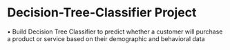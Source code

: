 # Decision-Tree-Classifier Project
•	Build  Decision Tree Classifier to predict whether a customer will purchase a product or service based on their demographic and behavioral data 
